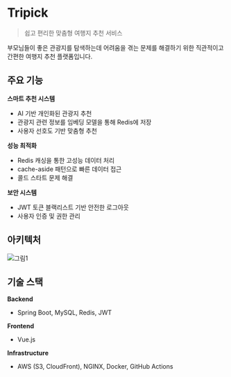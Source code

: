 # Tripick

> 쉽고 편리한 맞춤형 여행지 추천 서비스

부모님들이 좋은 관광지를 탐색하는데 어려움을 겪는 문제를 해결하기 위한 직관적이고 간편한 여행지 추천 플랫폼입니다.

## 주요 기능

**스마트 추천 시스템**
- AI 기반 개인화된 관광지 추천
- 관광지 관련 정보를 임베딩 모델을 통해 Redis에 저장
- 사용자 선호도 기반 맞춤형 추천

**성능 최적화**
- Redis 캐싱을 통한 고성능 데이터 처리
- cache-aside 패턴으로 빠른 데이터 접근
- 콜드 스타트 문제 해결

**보안 시스템**
- JWT 토큰 블랙리스트 기반 안전한 로그아웃
- 사용자 인증 및 권한 관리

## 아키텍처

![그림1](https://github.com/user-attachments/assets/f1cae687-cb52-4949-a932-a55e030aff1a)



## 기술 스택

**Backend**
- Spring Boot, MySQL, Redis, JWT

**Frontend**
- Vue.js

**Infrastructure**
- AWS (S3, CloudFront), NGINX, Docker, GitHub Actions

